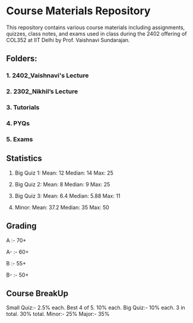 # Course Materials Repository

This repository contains various course materials including assignments, quizzes, class notes, and exams used in class during the 2402 offering of COL352 at IIT Delhi by Prof. Vaishnavi Sundarajan.

## Folders:

### 1. 2402_Vaishnavi's Lecture
### 2. 2302_Nikhil’s Lecture
### 3. Tutorials
### 4. PYQs
### 5. Exams

## Statistics
1. Big Quiz 1:
   Mean: 12
   Median: 14
   Max: 25
   

2. Big Quiz 2:
   Mean: 8
   Median: 9
   Max: 25

3. Big Quiz 3:
   Mean: 6.4
   Median: 5.88
   Max: 11

4. Minor:
   Mean: 37.2
   Median: 35
   Max: 50


## Grading
A  :- 70+

A- :- 60+

B  :- 55+

B- :- 50+

## Course BreakUp
Small Quiz:- 2.5% each. Best 4 of 5. 10% each.
Big Quiz:- 10% each. 3 in total. 30% total.
Minor:- 25%
Major:- 35%
